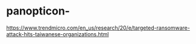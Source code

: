 # panopticon-

https://www.trendmicro.com/en_us/research/20/e/targeted-ransomware-attack-hits-taiwanese-organizations.html
